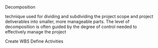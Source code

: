 Decomposition

 technique used for dividing and subdividing the project scope and project deliverables into 
smaller, more manageable parts. The level of decomposition is often guided by the degree of control needed to 
effectively manage the project

Create WBS
 Define Activities
 
